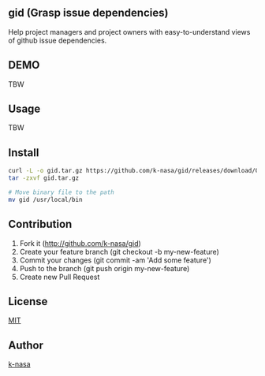 ## gid (Grasp issue dependencies)

Help project managers and project owners with easy-to-understand views of github issue dependencies.

## DEMO

TBW

## Usage

TBW

## Install


```sh
curl -L -o gid.tar.gz https://github.com/k-nasa/gid/releases/download/0.1.0/gid_x86_64-apple-darwin.tar.gz
tar -zxvf gid.tar.gz

# Move binary file to the path
mv gid /usr/local/bin
```

## Contribution

1. Fork it (http://github.com/k-nasa/gid)
2. Create your feature branch (git checkout -b my-new-feature)
3. Commit your changes (git commit -am 'Add some feature')
4. Push to the branch (git push origin my-new-feature)
5. Create new Pull Request

## License

[MIT](https://github.com/k-nasa/gid/blob/master/LICENSE)

## Author

[k-nasa](https://github.com/k-nasa)
